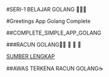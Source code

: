 #SERI-1 BELAJAR GOLANG 👨🏻‍💻

#Greetings App Golang Complete

##COMPLETE_SIMPLE_APP_GOLANG

###RACUN GOLANG🔬🧬 🦠 🧫 🧪

[SUMBER LENGKAP](https://golang.org/doc/tutorial/create-module)

##AWAS TERKENA RACUN GOLANG☕️